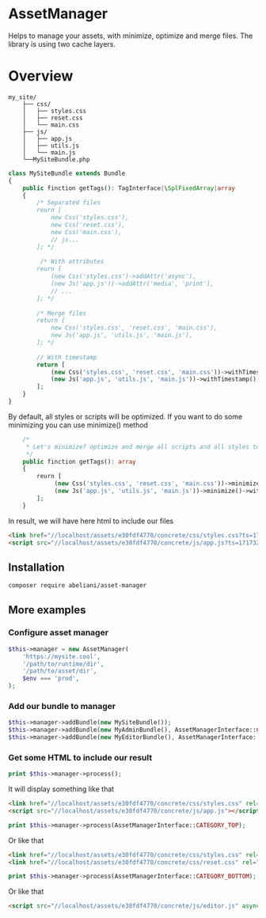 # AssetManager

Helps to manage your assets, with minimize, optimize and merge files.
The library is using two cache layers.

# Overview

```text
my_site/
    ├── css/
    │   ├── styles.css
    │   ├── reset.css
    │   └── main.css
    ├── js/
    │   ├── app.js
    │   ├── utils.js
    │   └── main.js
    └──MySiteBundle.php
```

```php
class MySiteBundle extends Bundle 
{
    public finction getTags(): TagInterface|\SplFixedArray|array
    {
        /* Separated files
        reurn [
            new Css('styles.css'),
            new Css('reset.css'),
            new Css('main.css'),
            // js...
        ]; */
        
         /* With attributes
        reurn [
            (new Css('styles.css')->addAttr('async'),
            (new Js('app.js'))->addAttr('media', 'print'),
            // ...
        ]; */
        
        /* Merge files
        return [
            new Css('styles.css', 'reset.css', 'main.css'),
            new Js('app.js', 'utils.js', 'main.js'),
        ]; */
        
        // With timestamp
        return [
            (new Css('styles.css', 'reset.css', 'main.css'))->withTimestamp(),
            (new Js('app.js', 'utils.js', 'main.js'))->withTimestamp(),
        ];
    }
}
```

By default, all styles or scripts will be optimized. If you want to do some minimizing you can use minimize() method

```php
    /*
     * Let's minimize? optimize and merge all scripts and all styles to two files style.css and app.js
     */
    public finction getTags(): array
    {
        reurn [
             (new Css('styles.css', 'reset.css', 'main.css'))->minimize()->withTimestamp(),
             (new Js('app.js', 'utils.js', 'main.js'))->minimize()->withTimestamp(),
        ]; 
    }
```

In result, we will have here html to include our files

```html
<link href="//localhost/assets/e30fdf4770/concrete/css/styles.css?ts=1717328901" rel="stylesheet">
<script src="//localhost/assets/e30fdf4770/concrete/js/app.js?ts=1717328901"></script>
```

## Installation

```bash
composer require abeliani/asset-manager
```

## More examples

### Configure asset manager

```php
$this->manager = new AssetManager(
    'https://mysite.cool',
    '/path/to/runtime/dir',
    '/path/to/asset/dir',
    $env === 'prod',
);
```

### Add our bundle to manager

```php
$this->manager->addBundle(new MySiteBundle());
$this->manager->addBundle(new MyAdminBundle(), AssetManagerInterface::CATEGORY_TOP);
$this->manager->addBundle(new MyEditorBundle(), AssetManagerInterface::CATEGORY_BOTTOM);
```

### Get some HTML to include our result

```php
print $this->manager->process();
```

It will display something like that
```html
<link href="//localhost/assets/e30fdf4770/concrete/css/styles.css" rel="stylesheet">
<script src="//localhost/assets/e30fdf4770/concrete/js/app.js"></script>
```

```php
print $this->manager->process(AssetManagerInterface::CATEGORY_TOP);
```

Or like that

```html
<link href="//localhost/assets/e30fdf4770/concrete/css/styles.css" rel="stylesheet" media="print">
<link href="//localhost/assets/e30fdf4770/concrete/css/reset.css" rel="stylesheet">
```

```php
print $this->manager->process(AssetManagerInterface::CATEGORY_BOTTOM);
```

Or like that

```html
<script src="//localhost/assets/e30fdf4770/concrete/js/editor.js" async></script>
```
